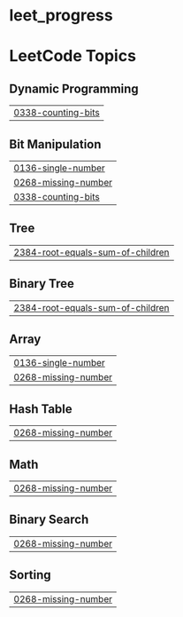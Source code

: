 # leet_progress

<!---LeetCode Topics Start-->
# LeetCode Topics
## Dynamic Programming
|  |
| ------- |
| [0338-counting-bits](https://github.com/sbalasis/leet_progress/tree/master/0338-counting-bits) |
## Bit Manipulation
|  |
| ------- |
| [0136-single-number](https://github.com/sbalasis/leet_progress/tree/master/0136-single-number) |
| [0268-missing-number](https://github.com/sbalasis/leet_progress/tree/master/0268-missing-number) |
| [0338-counting-bits](https://github.com/sbalasis/leet_progress/tree/master/0338-counting-bits) |
## Tree
|  |
| ------- |
| [2384-root-equals-sum-of-children](https://github.com/sbalasis/leet_progress/tree/master/2384-root-equals-sum-of-children) |
## Binary Tree
|  |
| ------- |
| [2384-root-equals-sum-of-children](https://github.com/sbalasis/leet_progress/tree/master/2384-root-equals-sum-of-children) |
## Array
|  |
| ------- |
| [0136-single-number](https://github.com/sbalasis/leet_progress/tree/master/0136-single-number) |
| [0268-missing-number](https://github.com/sbalasis/leet_progress/tree/master/0268-missing-number) |
## Hash Table
|  |
| ------- |
| [0268-missing-number](https://github.com/sbalasis/leet_progress/tree/master/0268-missing-number) |
## Math
|  |
| ------- |
| [0268-missing-number](https://github.com/sbalasis/leet_progress/tree/master/0268-missing-number) |
## Binary Search
|  |
| ------- |
| [0268-missing-number](https://github.com/sbalasis/leet_progress/tree/master/0268-missing-number) |
## Sorting
|  |
| ------- |
| [0268-missing-number](https://github.com/sbalasis/leet_progress/tree/master/0268-missing-number) |
<!---LeetCode Topics End-->